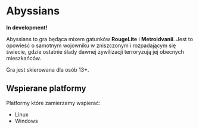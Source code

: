 Abyssians
=========

**In development!**

Abyssians to gra będąca mixem gatunków **RougeLite** i **Metroidvanii**. Jest to opowieść o samotnym wojowniku w zniszczonym i 
rozpadającym się świecie, gdzie ostatnie ślady dawnej zywilizacji terroryzują jej obecnych mieszkańców.

Gra jest skierowana dla osób 13+.

Wspierane platformy
-------------------

Platformy które zamierzamy wspierać:

* Linux
* Windows



